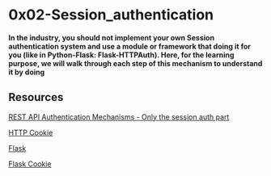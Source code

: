 # 0x02-Session_authentication

#### In the industry, you should not implement your own Session authentication system and use a module or framework that doing it for you (like in Python-Flask: Flask-HTTPAuth). Here, for the learning purpose, we will walk through each step of this mechanism to understand it by doing

## Resources

[REST API Authentication Mechanisms - Only the session auth part](https://intranet.alxswe.com/rltoken/oofk0VhuS0ZFZTNTVrQeaQ)

[HTTP Cookie](https://intranet.alxswe.com/rltoken/peLV8xuJ4PDJMOVFqk-d2g)

[Flask](https://intranet.alxswe.com/rltoken/AI1tFR5XriGfR8Tz7YTYQA)

[Flask Cookie](https://intranet.alxswe.com/rltoken/QYfI5oW6OHUmHDzwKV1Qsw)

